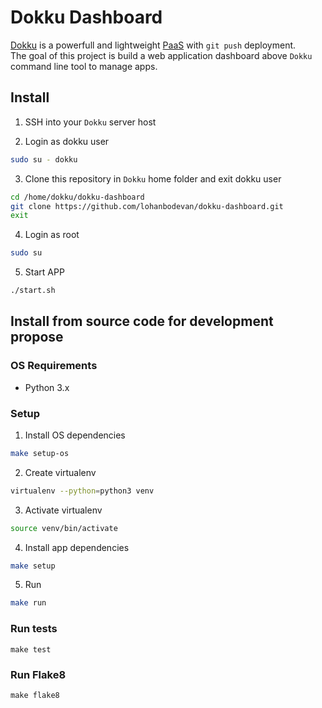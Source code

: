 # Dokku Dashboard

[Dokku](https://github.com/dokku/dokku) is a powerfull and lightweight [PaaS](https://en.wikipedia.org/wiki/Platform_as_a_service) with `git push` deployment.  
The goal of this project is build a web application dashboard above `Dokku` command line tool to manage apps.


## Install
1. SSH into your `Dokku` server host

2. Login as dokku user
```bash
sudo su - dokku
```

3. Clone this repository in `Dokku` home folder and exit dokku user
```bash
cd /home/dokku/dokku-dashboard
git clone https://github.com/lohanbodevan/dokku-dashboard.git
exit
```

4. Login as root
```bash
sudo su
```

5. Start APP
```bash
./start.sh
```

## Install from source code for development propose
### OS Requirements
* Python 3.x

### Setup
1. Install OS dependencies
```bash
make setup-os
```

2. Create virtualenv
```bash
virtualenv --python=python3 venv
```

3. Activate virtualenv
```bash
source venv/bin/activate
```

4. Install app dependencies
```bash
make setup
```

5. Run
```bash
make run
```

### Run tests
```
make test
```

### Run Flake8
```
make flake8
```
